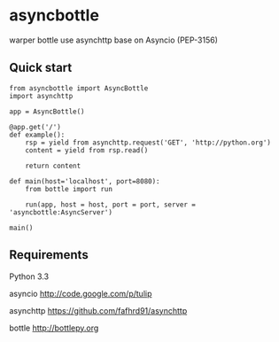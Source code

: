asyncbottle
============

warper bottle use asynchttp base on  Asyncio (PEP-3156)

Quick start
-----------

    from asyncbottle import AsyncBottle
    import asynchttp

    app = AsyncBottle()

    @app.get('/')
    def example():
        rsp = yield from asynchttp.request('GET', 'http://python.org')
        content = yield from rsp.read()

        return content

    def main(host='localhost', port=8080):
        from bottle import run

        run(app, host = host, port = port, server = 'asyncbottle:AsyncServer')

    main()

Requirements
-----------

Python 3.3

asyncio <http://code.google.com/p/tulip>

asynchttp <https://github.com/fafhrd91/asynchttp>

bottle <http://bottlepy.org>
